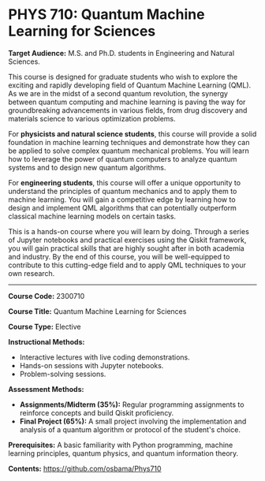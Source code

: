 # **PHYS 710**: Quantum Machine Learning for Sciences



**Target Audience:** M.S. and Ph.D. students in Engineering and Natural Sciences.


This course is designed for graduate students who wish to explore the exciting and rapidly developing field of Quantum 
Machine Learning (QML). As we are in the midst of a second quantum revolution, the synergy between quantum computing and
machine learning is paving the way for groundbreaking advancements in various fields, from drug discovery and materials 
science to various optimization problems.

For **physicists and natural science students**, this course will provide a solid foundation in machine learning 
techniques and demonstrate how they can be applied to solve complex quantum mechanical problems. You will learn how to 
leverage the power of quantum computers to analyze quantum systems and to design new quantum algorithms.

For **engineering students**, this course will offer a unique opportunity to understand the principles of quantum 
mechanics and to apply them to machine learning. You will gain a competitive edge by learning how to design and 
implement QML algorithms that can potentially outperform classical machine learning models on certain tasks.

This is a hands-on course where you will learn by doing. Through a series of Jupyter notebooks and practical 
exercises using the Qiskit framework, you will gain practical skills that are highly sought after in both academia and 
industry. By the end of this course, you will be well-equipped to contribute to this cutting-edge field and to apply QML techniques to your own research.

---

**Course Code:** 2300710 

**Course Title:** Quantum Machine Learning for Sciences

**Course Type:** Elective

**Instructional Methods:**
* Interactive lectures with live coding demonstrations.
* Hands-on sessions with Jupyter notebooks.
* Problem-solving sessions.

**Assessment Methods:**
* **Assignments/Midterm (35%):** Regular programming assignments to reinforce concepts and build Qiskit proficiency.
* **Final Project (65%):** A small project involving the implementation and analysis of a quantum algorithm or protocol of the student's choice.

**Prerequisites:**
A basic familiarity with Python programming, machine learning principles, quantum physics, and quantum information theory.  


**Contents:** https://github.com/osbama/Phys710